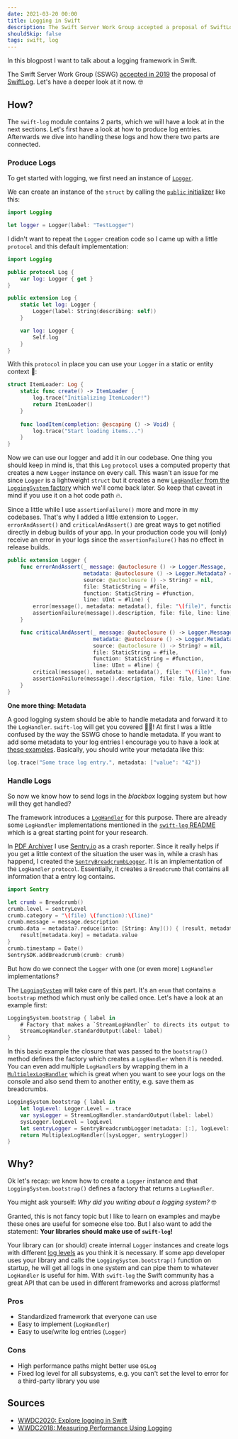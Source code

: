 ```yaml
---
date: 2021-03-20 00:00
title: Logging in Swift
description: The Swift Server Work Group accepted a proposal of SwiftLog in 2019. Let's have a look at the techniques behind it and why we should use it in our codebase.
shouldSkip: false
tags: swift, log
---
```


In this blogpost I want to talk about a logging framework in Swift.

The Swift Server Work Group (SSWG) [accepted in 2019](https://swift.org/server/) the proposal of [SwiftLog](https://github.com/apple/swift-log).
Let's have a deeper look at it now. 🤓

## How?

The `swift-log` module contains 2 parts, which we will have a look at in the next sections.
Let's first have a look at how to produce log entries.
Afterwards we dive into handling these logs and how there two parts are connected.

### Produce Logs

To get started with logging, we first need an instance of [`Logger`](https://github.com/apple/swift-log/blob/bda2661797277399ffa66c29701659c2ba02aba4/Sources/Logging/Logging.swift#L38).

We can create an instance of the `struct` by calling the [`public` initializer](https://github.com/apple/swift-log/blob/bda2661797277399ffa66c29701659c2ba02aba4/Sources/Logging/Logging.swift#L582) like this:
```swift
import Logging

let logger = Logger(label: "TestLogger")
```

I didn't want to repeat the `Logger` creation code so I came up with a little `protocol` and this default implementation:
```swift
import Logging

public protocol Log {
    var log: Logger { get }
}

public extension Log {
    static let log: Logger {
        Logger(label: String(describing: self))
    }

    var log: Logger {
        Self.log
    }
}
```

With this `protocol` in place you can use your `Logger` in a static or entity context 🚀:
```swift
struct ItemLoader: Log {
    static func create() -> ItemLoader {
        log.trace("Initializing ItemLoader!")
        return ItemLoader()
    }
    
    func loadItem(completion: @escaping () -> Void) {
        log.trace("Start loading items...")
    }
}
```

Now we can use our logger and add it in our codebase.
One thing you should keep in mind is, that this `Log` `protocol` uses a computed property that creates a new `Logger` instance on every call.
This wasn't an issue for me since `Logger` is a lightweight `struct` but it creates a new [`LogHandler` from the `LoggingSystem` factory](https://github.com/apple/swift-log/blob/bda2661797277399ffa66c29701659c2ba02aba4/Sources/Logging/Logging.swift#L582) which we'll come back later.
So keep that caveat in mind if you use it on a hot code path 🔥.

Since a little while I use `assertionFailure()` more and more in my codebases.
That's why I added a little extension to `Logger`.
`errorAndAssert()` and `criticalAndAssert()` are great ways to get notified directly in debug builds of your app.
In your production code you will (only) receive an error in your logs since the `assertionFailure()` has no effect in release builds.
```swift
public extension Logger {
    func errorAndAssert(_ message: @autoclosure () -> Logger.Message,
                        metadata: @autoclosure () -> Logger.Metadata? = nil,
                        source: @autoclosure () -> String? = nil,
                        file: StaticString = #file,
                        function: StaticString = #function,
                        line: UInt = #line) {
        error(message(), metadata: metadata(), file: "\(file)", function: "\(function)", line: line)
        assertionFailure(message().description, file: file, line: line)
    }

    func criticalAndAssert(_ message: @autoclosure () -> Logger.Message,
                           metadata: @autoclosure () -> Logger.Metadata? = nil,
                           source: @autoclosure () -> String? = nil,
                           file: StaticString = #file,
                           function: StaticString = #function,
                           line: UInt = #line) {
        critical(message(), metadata: metadata(), file: "\(file)", function: "\(function)", line: line)
        assertionFailure(message().description, file: file, line: line)
    }
}
```
**One more thing: Metadata**

A good logging system should be able to handle metadata and forward it to the `LogHandler`.
`swift-log` will get you covered 🥷🏻!
At first I was a little confused by the way the SSWG chose to handle metadata.
If you want to add some metadata to your log entries I encourage you to have a look at [these examples](https://github.com/apple/swift-log/blob/bda2661797277399ffa66c29701659c2ba02aba4/Sources/Logging/Logging.swift#L509).
Basically, you should write your metadata like this:

```swift
log.trace("Some trace log entry.", metadata: ["value": "42"])
```

### Handle Logs

So now we know how to send logs in the *blackbox* logging system but how will they get handled?

The framework introduces a [`LogHandler`](https://github.com/apple/swift-log/blob/bda2661797277399ffa66c29701659c2ba02aba4/Sources/Logging/LogHandler.swift#L116) for this purpose.
There are already some `LogHandler` implementations mentioned in the [`swift-log` README](https://github.com/apple/swift-log) which is a great starting point for your research.

In [PDF Archiver](https://pdf-archiver.io) I use [Sentry.io](https://sentry.io/) as a crash reporter.
Since it really helps if you get a little context of the situation the user was in, while a crash has happend, I created the [`SentryBreadcrumbLogger`](https://github.com/PDF-Archiver/PDF-Archiver/blob/bfc8cac12a3417f45302c45127020056b38568ea/ArchiveCore/Sources/ArchiveSharedConstants/Logging/SentryBreadcrumbLogger.swift#L11).
It is an implementation of the `LogHandler` `protocol`.
Essentially, it creates a `Breadcrumb` that contains all information that a entry log contains.

```swift
import Sentry

let crumb = Breadcrumb()
crumb.level = sentryLevel
crumb.category = "\(file) \(function):\(line)"
crumb.message = message.description
crumb.data = metadata?.reduce(into: [String: Any]()) { (result, metadata) in
    result[metadata.key] = metadata.value
}
crumb.timestamp = Date()
SentrySDK.addBreadcrumb(crumb: crumb)
```

But how do we connect the `Logger` with one (or even more) `LogHandler` implementations?

The [`LoggingSystem`](https://github.com/apple/swift-log/blob/bda2661797277399ffa66c29701659c2ba02aba4/Sources/Logging/Logging.swift#L458) will take care of this part.
It's an `enum` that contains a `bootstrap` method which must only be called once.
Let's have a look at an example first:
```swift
LoggingSystem.bootstrap { label in
    # Factory that makes a `StreamLogHandler` to directs its output to `stdout`
    StreamLogHandler.standardOutput(label: label)
}
```
In this basic example the closure that was passed to the `bootstrap()` method defines the factory which creates a `LogHandler` when it is needed.
You can even add multiple `LogHandler`s by wrapping them in a [`MultiplexLogHandler`](https://github.com/apple/swift-log/blob/bda2661797277399ffa66c29701659c2ba02aba4/Sources/Logging/Logging.swift#L726) which is great when you want to see your logs on the console and also send them to another entity, e.g. save them as breadcrumbs.

```swift
LoggingSystem.bootstrap { label in
    let logLevel: Logger.Level = .trace
    var sysLogger = StreamLogHandler.standardOutput(label: label)
    sysLogger.logLevel = logLevel
    let sentryLogger = SentryBreadcrumbLogger(metadata: [:], logLevel: logLevel)
    return MultiplexLogHandler([sysLogger, sentryLogger])
}
```

## Why?

Ok let's recap: we know how to create a `Logger` instance and that `LoggingSystem.bootstrap()` defines a factory that returns a `LogHandler`.

You might ask yourself: *Why did you writing about a logging system?* 🤓

Granted, this is not fancy topic but I like to learn on examples and maybe these ones are useful for someone else too.
But I also want to add the statement: **Your libraries should make use of `swift-log`!**

Your library can (or should) create internal `Logger` instances and create logs with different [log levels](https://github.com/apple/swift-log/blob/bda2661797277399ffa66c29701659c2ba02aba4/Sources/Logging/Logging.swift#L543) as you think it is necessary.
If some app developer uses your library and calls the `LoggingSystem.bootstrap()` function on startup, he will get all logs in one system and can pipe them to whatever `LogHandler` is useful for him.
With `swift-log` the Swift community has a great API that can be used in different frameworks and across platforms!

### Pros

* Standardized framework that everyone can use
* Easy to implement (`LogHandler`)
* Easy to use/write log entries (`Logger`)

### Cons

* High performance paths might better use `OSLog`
* Fixed log level for all subsystems, e.g. you can't set the level to error for a third-party library you use

## Sources

* [WWDC2020: Explore logging in Swift](https://developer.apple.com/videos/play/wwdc2020/10168)
* [WWDC2018: Measuring Performance Using Logging](https://developer.apple.com/videos/play/wwdc2018/405)
